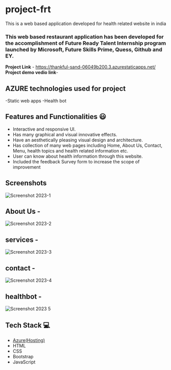 # project-frt


This is a web based application developed for health related  website in india

### This web based restaurant application has been developed for the accomplishment of Future Ready Talent Internship program launched by Microsoft, Future Skills Prime, Quess, Github and EY.


**Project Link** - https://thankful-sand-06049b200.3.azurestaticapps.net/
**Project demo vedio link**-
## AZURE technologies used for project
-Static web apps
-Health bot
## Features and Functionalities 😃

- Interactive and responsive UI.
- Has many graphical and visual innovative effects.
- Have an aesthetically pleasing visual design and architecture.
- Has collection of many web pages including Home, About Us, Contact, Menu, health topics and health related information etc.
- User can know about health information through this website.
- Included the feedback Survey form to increase the scope of improvement 

## Screenshots

![Screenshot 2023-1](https://github.com/MOYILLA/project-frt/assets/113781368/31d4e920-5fa5-4b30-9515-70e3057c544e)

## About Us -
![Screenshot 2023-2](https://github.com/MOYILLA/project-frt/assets/113781368/315f7b53-5c90-44ba-a0ac-f1dda97ac154)
## services -
![Screenshot 2023-3](https://github.com/MOYILLA/project-frt/assets/113781368/0bf56ba1-fec2-4a5f-b8e1-6b978b1fc4c7)
## contact -
![Screenshot 2023-4](https://github.com/MOYILLA/project-frt/assets/113781368/ec28fe20-a36c-409a-a6e7-dd2f0feedb4b)
## healthbot -
![Screenshot 2023 5](https://github.com/MOYILLA/project-frt/assets/113781368/a751caf5-a5bb-4f2e-b2fa-610113dedfa6)
## Tech Stack 💻

- [Azure(Hosting)](https://azure.microsoft.com/en-in/features/azure-portal/)
- HTML
- CSS
- Bootstrap
- JavaScript
